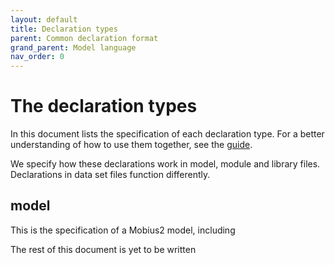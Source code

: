 ```yaml
---
layout: default
title: Declaration types
parent: Common declaration format
grand_parent: Model language
nav_order: 0
---
```


# The declaration types

In this document lists the specification of each declaration type. For a better understanding of how to use them together, see the [guide](guide.html).

We specify how these declarations work in model, module and library files. Declarations in data set files function differently.

## model

This is the specification of a Mobius2 model, including




The rest of this document is yet to be written